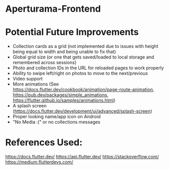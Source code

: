 # Aperturama-Frontend



# Potential Future Improvements
- Collection cards as a grid (not implemented due to issues with height being equal to width and being unable to fix that)
- Global grid size (or one that gets saved/loaded to local storage and remembered across sessions)
- Photo and collection IDs in the URL for reloaded pages to work properly
- Ability to swipe left/right on photos to move to the next/previous
- Video support
- More animations (See https://docs.flutter.dev/cookbook/animation/page-route-animation, https://pub.dev/packages/simple_animations, https://flutter.github.io/samples/animations.html)
- A splash screen (https://docs.flutter.dev/development/ui/advanced/splash-screen)
- Proper looking name/app icon on Android
- "No Media :(" or no collections messages  

# References Used:
https://docs.flutter.dev/
https://api.flutter.dev/
https://stackoverflow.com/
https://medium.flutterdevs.com/
